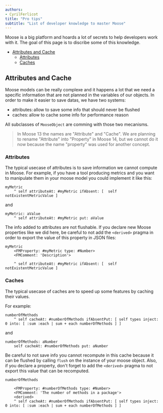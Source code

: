 ```yaml
---
authors:
- CyrilFerlicot
title: "Pro tips"
subtitle: "List of developer knowledge to master Moose"
---
```


Moose is a big platform and hoards a lot of secrets to help developers work with it. The goal of this page is to discribe some of this knowledge. 

<!-- TOC -->

- [Attributes and Cache](#attributes-and-cache)
  - [Attributes](#attributes)
  - [Caches](#caches)

<!-- /TOC -->

## Attributes and Cache

Moose models can be really complexe and it happens a lot that we need a specific information that are not planned in the variables of our objects. In order to make it easier to save datas, we have two systems:
- attributes: allow to save some info that should never be flushed
- caches: allow to cache some info for performance reason

All subclasses of `MooseObject` are comming with those two mecanisms.

> In Moose 13 the names are "Attribute" and "Cache". We are planning to rename "Attribute" into "Property" in Moose 14, but we cannot do it now because the name "property" was used for another concept.

### Attributes

The typical usecase of attributes is to save information we cannot compute in Moose. For example, if you have a tool producing metrics and you want to manipulate them in your moose model you could implement it like this:

```smalltalk
myMetric
	^ self attributeAt: #myMetric ifAbsent: [  self notExistentMetricValue ]
```

and

```smalltalk
myMetric: aValue
    ^ self attributeAt: #myMetric put: aValue
```

The info added to attributes are not flushable. 
If you declare new Moose properties like we did here, be careful to not add the `<derived>` pragma in order to export the value of this property in JSON files:

```smalltalk
myMetric
	<FMProperty: #myMetric type: #Number>
	<FMComment: 'Description'>

	^ self attributeAt: #myMetric ifAbsent: [  self notExistentMetricValue ]
```

### Caches

The typical usecase of caches are to speed up some features by caching their values.

For example:

```smalltalk
numberOfMethods
	^ self cacheAt: #numberOfMethods ifAbsentPut: [ self types inject: 0 into: [ :sum :each | sum + each numberOfMethods ] ]
```
 and 

```smalltalk
numberOfMethods: aNumber
	self cacheAt: #numberOfMethods put: aNumber
```

Be careful to not save info you cannot recompute in this cache because it can be flushed by calling `flush` on the instance of your moose object.
Also, if you declare a property, don't forget to add the `<derived>` pragma to not export this value that can be recomputed.

```smalltalk
numberOfMethods

	<FMProperty: #numberOfMethods type: #Number>
	<FMComment: 'The number of methods in a package'>
	<derived>
	^ self cacheAt: #numberOfMethods ifAbsentPut: [ self types inject: 0 into: [ :sum :each | sum + each numberOfMethods ] ]
```